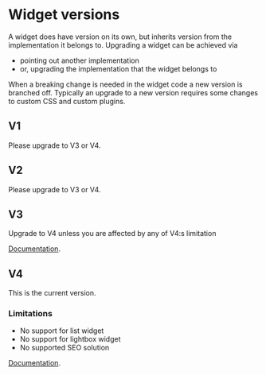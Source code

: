# Widget versions

A widget does have version on its own, but inherits version from the implementation it belongs to. Upgrading a widget can be achieved via
- pointing out another implementation
- or, upgrading the implementation that the widget belongs to

When a breaking change is needed in the widget code a new version is branched off. Typically an upgrade to a new version requires some changes to custom CSS and custom plugins.

## V1

Please upgrade to V3 or V4.

## V2

Please upgrade to V3 or V4.

## V3

Upgrade to V4 unless you are affected by any of V4:s limitation

[Documentation](https://github.com/Humany/humany-docs/tree/v3).

## V4

This is the current version.

### Limitations

* No support for list widget
* No support for lightbox widget
* No supported SEO solution

[Documentation](https://github.com/Humany/humany-docs/).
